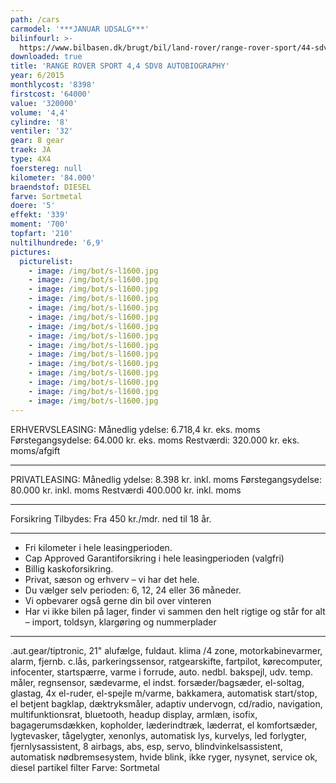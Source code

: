 ```yaml
---
path: /cars
carmodel: '***JANUAR UDSALG***'
bilinfourl: >-
  https://www.bilbasen.dk/brugt/bil/land-rover/range-rover-sport/44-sdv8-autobiography-dynamic-aut-5d/4116364
downloaded: true
title: 'RANGE ROVER SPORT 4,4 SDV8 AUTOBIOGRAPHY'
year: 6/2015
monthlycost: '8398'
firstcost: '64000'
value: '320000'
volume: '4,4'
cylindre: '8'
ventiler: '32'
gear: 8 gear
traek: JA
type: 4X4
foerstereg: null
kilometer: '84.000'
braendstof: DIESEL
farve: Sortmetal
doere: '5'
effekt: '339'
moment: '700'
topfart: '210'
nultilhundrede: '6,9'
pictures:
  picturelist:
    - image: /img/bot/s-l1600.jpg
    - image: /img/bot/s-l1600.jpg
    - image: /img/bot/s-l1600.jpg
    - image: /img/bot/s-l1600.jpg
    - image: /img/bot/s-l1600.jpg
    - image: /img/bot/s-l1600.jpg
    - image: /img/bot/s-l1600.jpg
    - image: /img/bot/s-l1600.jpg
    - image: /img/bot/s-l1600.jpg
    - image: /img/bot/s-l1600.jpg
    - image: /img/bot/s-l1600.jpg
    - image: /img/bot/s-l1600.jpg
    - image: /img/bot/s-l1600.jpg
    - image: /img/bot/s-l1600.jpg
    - image: /img/bot/s-l1600.jpg
---
```


ERHVERVSLEASING:
Månedlig ydelse: 6.718,4 kr. eks. moms
Førstegangsydelse: 64.000 kr. eks. moms
Restværdi: 320.000 kr. eks. moms/afgift

---

PRIVATLEASING:
Månedlig ydelse: 8.398 kr. inkl. moms
Førstegangsydelse: 80.000 kr. inkl. moms
Restværdi 400.000 kr. inkl. moms

---

Forsikring Tilbydes:
Fra 450 kr./mdr. ned til 18 år.

---

- Fri kilometer i hele leasingperioden.
- Cap Approved Garantiforsikring i hele leasingperioden (valgfri)
- Billig kaskoforsikring.
- Privat, sæson og erhverv – vi har det hele.
- Du vælger selv perioden: 6, 12, 24 eller 36 måneder.
- Vi opbevarer også gerne din bil over vinteren
- Har vi ikke bilen på lager, finder vi sammen den helt rigtige og står for alt – import, toldsyn, klargøring og nummerplader

---

.aut.gear/tiptronic, 21" alufælge, fuldaut. klima /4 zone, motorkabinevarmer, alarm, fjernb. c.lås, parkeringssensor, ratgearskifte, fartpilot, kørecomputer, infocenter, startspærre, varme i forrude, auto. nedbl. bakspejl, udv. temp. måler, regnsensor, sædevarme, el indst. forsæder/bagsæder, el-soltag, glastag, 4x el-ruder, el-spejle m/varme, bakkamera, automatisk start/stop, el betjent bagklap, dæktryksmåler, adaptiv undervogn, cd/radio, navigation, multifunktionsrat, bluetooth, headup display, armlæn, isofix, bagagerumsdækken, kopholder, læderindtræk, læderrat, el komfortsæder, lygtevasker, tågelygter, xenonlys, automatisk lys, kurvelys, led forlygter, fjernlysassistent, 8 airbags, abs, esp, servo, blindvinkelsassistent, automatisk nødbremsesystem, hvide blink, ikke ryger, nysynet, service ok, diesel partikel filter
Farve: Sortmetal
